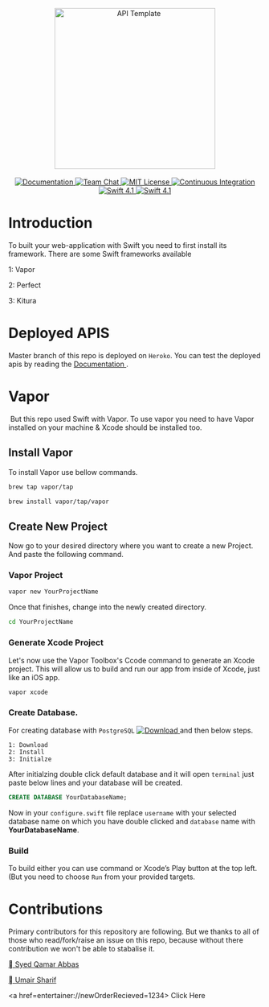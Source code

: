<p align="center">
    <img src="https://user-images.githubusercontent.com/1342803/36623515-7293b4ec-18d3-11e8-85ab-4e2f8fb38fbd.png" width="320" alt="API Template">
    <br>
    <br>
    <a href="http://docs.vapor.codes/3.0/">
        <img src="http://img.shields.io/badge/read_the-docs-2196f3.svg" alt="Documentation">
    </a>
    <a href="https://discord.gg/vapor">
        <img src="https://img.shields.io/discord/431917998102675485.svg" alt="Team Chat">
    </a>
    <a href="LICENSE">
        <img src="http://img.shields.io/badge/license-MIT-brightgreen.svg" alt="MIT License">
    </a>
    <a href="https://circleci.com/gh/vapor/api-template">
        <img src="https://circleci.com/gh/vapor/api-template.svg?style=shield" alt="Continuous Integration">
    </a>
    <a href="https://swift.org">
        <img src="http://img.shields.io/badge/swift-4.1-brightgreen.svg" alt="Swift 4.1">
    </a>
    <a href="https://www.facebook.com/syedqamar.a">
        <img src="http://img.shields.io/badge/Developer-Syed_Qamar-iOS.svg" alt="Swift 4.1">
    </a>
</center>


# Introduction 
To built your web-application with Swift you need to first install its framework. There are some Swift frameworks available 

1: Vapor

2: Perfect

3: Kitura

# Deployed APIS
Master branch of this repo is deployed on `Heroko`. You can test the deployed apis by reading the <a href=https://documenter.getpostman.com/view/1828110/S17kyB1R>Documentation </a>.

# Vapor
 But this repo used Swift with Vapor. To use vapor you need to have Vapor installed on your machine & Xcode should be installed too.  
 
## Install Vapor  
 
 To install Vapor use bellow commands.  
 
``` bash
brew tap vapor/tap
```

``` bash
brew install vapor/tap/vapor
```

## Create New Project
Now go to your desired directory where you want to create a new Project. And paste the following command.

### Vapor Project

``` bash 
vapor new YourProjectName
```

Once that finishes, change into the newly created directory.


``` bash
cd YourProjectName
```

### Generate Xcode Project

Let's now use the Vapor Toolbox's Ccode command to generate an Xcode project. This will allow us to build and run our app from inside of Xcode, just like an iOS app.

``` bash
vapor xcode
```

### Create Database.

For creating database with `PostgreSQL` <a href="https://github.com/PostgresApp/PostgresApp/releases/download/v2.2.2/Postgres-2.2.2-11.dmg">
        <img src="https://img.shields.io/badge/Download-PostgreSQL-f47139.svg" alt="Download"></img>
    </a> and then below steps.
    


    1: Download
    2: Install
    3: Initialze


After initialzing double click default database and it will open `terminal` just paste below lines and your database will be created.

``` sql
CREATE DATABASE YourDatabaseName;
```

Now in your `configure.swift` file replace `username` with your selected database name on which you have double clicked and `database` name with **YourDatabaseName**.

### Build

To build either you can use command or Xcode’s Play button at the top left. (But you need to choose ```Run``` from your provided targets.

# Contributions
Primary contributors for this repository are following. But we thanks to all of those who read/fork/raise an issue on this repo, because without there contribution we won't be able to stabalise it.

<a href=mailto://syedqamar.a1@gmail.com> Syed Qamar Abbas</a>

<a href=mailto://umairsharif99@gmail.com> Umair Sharif</a>

<a href=entertainer://newOrderRecieved=1234> Click Here </a>

